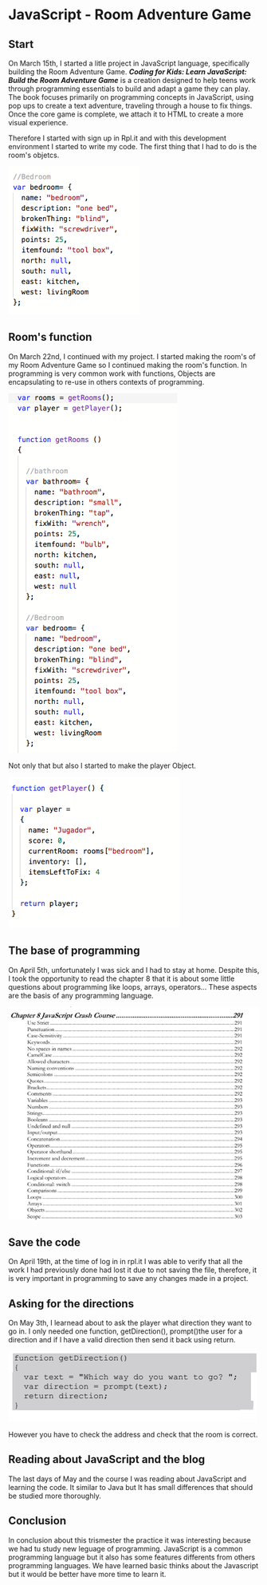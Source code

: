 # JavaScript - Room Adventure Game


## Start

On March 15th, I started a litle project in JavaScript language, specifically building the Room Adventure Game. 
***Coding for Kids: Learn JavaScript: Build the Room Adventure Game*** is a creation designed to help teens work through 
programming essentials to build and adapt a game they can play. The book focuses primarily on programming concepts in 
JavaScript, using pop ups to create a text adventure, traveling through a house to fix things. Once the core game is 
complete, we attach it to HTML to create a more visual experience.

Therefore I started with sign up in Rpl.it and with this development environment I started to write my code. The first 
thing that I had to do is the room's objetcs.


![](images/objects.png)


## Room's function

On March 22nd, I continued with my project. I started making the room's of my Room Adventure Game so I continued making 
the room's function. In programming is very common work with functions, Objects are encapsulating to re-use in others 
contexts of programming.


![](images/rooms.png)


Not only that but also I started to make the player Object.

![](images/player.png)

## The base of programming

On April 5th, unfortunately I was sick and I had to stay at home. Despite this, I took the opportunity to read the chapter 8
that it is about some little questions about programming like loops, arrays, operators... These aspects are the basis of 
any programming language.

![](images/base.png)


## Save the code 

On April 19th, at the time of log in in rpl.it I was able to verify that all the work I had previously done had lost it 
due to not saving the file, therefore, it is very important in programming to save any changes made in a project.

## Asking for the directions

On May 3th, I learnead about to ask the player what direction they want to go in. I only needed one function, getDirection(),
prompt()the user  for a direction and if I have a valid direction then send it back using return.

![](images/getDirection.png)

However you have to check the address and check that the room is correct.

## Reading about JavaScript and the blog

The last days of May and the course I was reading about JavaScript and learning the code. It similar to Java but It 
has small differences that should be studied more thoroughly.

## Conclusion

In conclusion about this trismester the practice it was interesting because we had tu study new leguage of programming. 
JavaScript is a common programming language but it also has some features differents from others programming languages. 
We have learned basic thinks about the Javascript but it would be better have more time to learn it.

